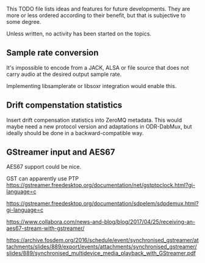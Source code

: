 This TODO file lists ideas and features for future developments. They are
more or less ordered according to their benefit, but that is subjective
to some degree.

Unless written, no activity has been started on the topics.

Sample rate conversion
----------------------

It's impossible to encode from a JACK, ALSA or file source that does not carry
audio at the desired output sample rate.

Implementing libsamplerate or libsoxr integration would enable this.


Drift compenstation statistics
------------------------------

Insert drift compensation statistics into ZeroMQ metadata. This would maybe
need a new protocol version and adaptations in ODR-DabMux, but ideally should
be done in a backward-compatible way.

GStreamer input and AES67
-------------------------

AES67 support could be nice.

GST can apparently use PTP https://gstreamer.freedesktop.org/documentation/net/gstptpclock.html?gi-language=c

https://gstreamer.freedesktop.org/documentation/sdpelem/sdpdemux.html?gi-language=c

https://www.collabora.com/news-and-blog/blog/2017/04/25/receiving-an-aes67-stream-with-gstreamer/

https://archive.fosdem.org/2016/schedule/event/synchronised_gstreamer/attachments/slides/889/export/events/attachments/synchronised_gstreamer/slides/889/synchronised_multidevice_media_playback_with_GStreamer.pdf
